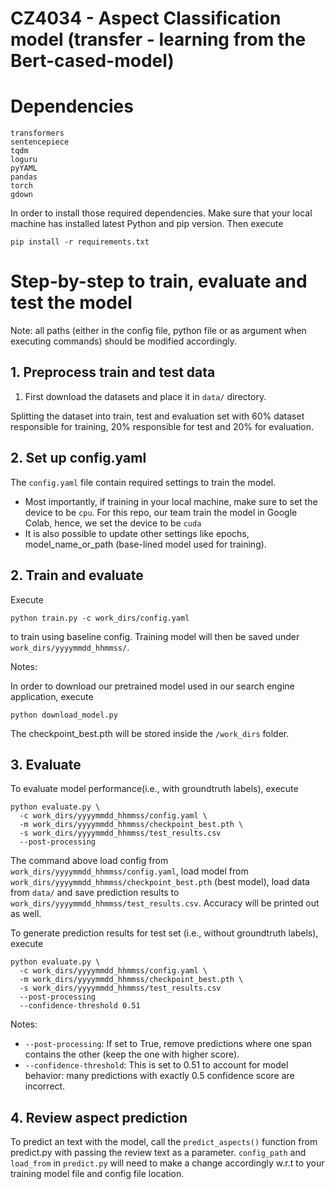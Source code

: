 # CZ4034 - Aspect Classification model (transfer - learning from the Bert-cased-model)

# Dependencies
```
transformers
sentencepiece
tqdm
loguru
pyYAML
pandas
torch
gdown
```
In order to install those required dependencies. Make sure that your local machine has installed latest Python and pip version. Then execute

```
pip install -r requirements.txt
```

# Step-by-step to train, evaluate and test the model

Note: all paths (either in the config file, python file or as argument when executing commands) should be modified accordingly.

## 1. Preprocess train and test data

1. First download the datasets and place it in `data/` directory.

Splitting the dataset into train, test and evaluation set with 60% dataset responsible for training, 20% responsible for test and 20% for evaluation.

## 2. Set up config.yaml

The ```config.yaml``` file contain required settings to train the model. 
- Most importantly, if training in your local machine, make sure to set the device to be ```cpu```. For this repo, our team train the model in Google Colab, hence, we set the device to be ```cuda``` 
- It is also possible to update other settings like epochs,  model_name_or_path (base-lined model used for training). 

## 2. Train and evaluate
Execute
```
python train.py -c work_dirs/config.yaml
```
to train using baseline config. Training model will then be saved under `work_dirs/yyyymmdd_hhmmss/`.

Notes: 

In order to download our pretrained model used in our search engine application, execute

```
python download_model.py
```

The checkpoint_best.pth will be stored inside the ```/work_dirs``` folder.

## 3. Evaluate

To evaluate model performance(i.e., with groundtruth labels), execute
```
python evaluate.py \
  -c work_dirs/yyyymmdd_hhmmss/config.yaml \
  -m work_dirs/yyyymmdd_hhmmss/checkpoint_best.pth \
  -s work_dirs/yyyymmdd_hhmmss/test_results.csv
  --post-processing
```
The command above load config from `work_dirs/yyyymmdd_hhmmss/config.yaml`, load model from `work_dirs/yyyymmdd_hhmmss/checkpoint_best.pth` (best model), load data from `data/` and save prediction results to `work_dirs/yyyymmdd_hhmmss/test_results.csv`. Accuracy will be printed out as well.

To generate prediction results for test set (i.e., without groundtruth labels), execute
```
python evaluate.py \
  -c work_dirs/yyyymmdd_hhmmss/config.yaml \
  -m work_dirs/yyyymmdd_hhmmss/checkpoint_best.pth \
  -s work_dirs/yyyymmdd_hhmmss/test_results.csv
  --post-processing
  --confidence-threshold 0.51
```
Notes:
- `--post-processing`: If set to True, remove predictions where one span contains the other (keep the one with higher score).
- `--confidence-threshold`: This is set to 0.51 to account for model behavior: many predictions with exactly 0.5 confidence score are incorrect.

## 4. Review aspect prediction
To predict an text with the model, call the ```predict_aspects()``` function from predict.py with passing the review text as a parameter. 
```config_path``` and ```load_from``` in ```predict.py``` will need to make a change accordingly w.r.t to your training model file and config file location.

